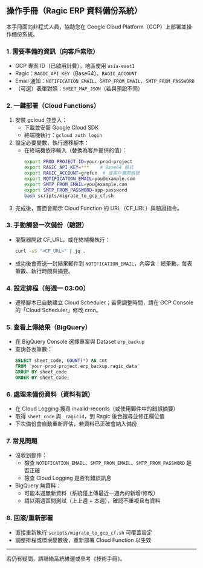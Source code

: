 ## 操作手冊（Ragic ERP 資料備份系統）

本手冊面向非程式人員，協助您在 Google Cloud Platform（GCP）上部署並操作備份系統。

### 1. 需要準備的資訊（向客戶索取）
- GCP 專案 ID（已啟用計費），地區使用 `asia-east1`
- Ragic：`RAGIC_API_KEY`（Base64）、`RAGIC_ACCOUNT`
- Email 通知：`NOTIFICATION_EMAIL`、`SMTP_FROM_EMAIL`、`SMTP_FROM_PASSWORD`
- （可選）表單對照：`SHEET_MAP_JSON`（若與預設不同）

### 2. 一鍵部署（Cloud Functions）
1) 安裝 gcloud 並登入：
   - 下載並安裝 Google Cloud SDK
   - 終端機執行：`gcloud auth login`
2) 設定必要變數，執行遷移腳本：
   - 在終端機依序輸入（替換為客戶提供的值）：
     ```bash
     export PROD_PROJECT_ID=your-prod-project
     export RAGIC_API_KEY=***    # Base64 格式
     export RAGIC_ACCOUNT=grefun  # 或客戶實際帳號
     export NOTIFICATION_EMAIL=you@example.com
     export SMTP_FROM_EMAIL=you@example.com
     export SMTP_FROM_PASSWORD=app-password
     bash scripts/migrate_to_gcp_cf.sh
     ```
3) 完成後，畫面會顯示 Cloud Function 的 URL（CF_URL）與驗證指令。

### 3. 手動觸發一次備份（驗證）
- 瀏覽器開啟 CF_URL，或在終端機執行：
  ```bash
  curl -sS "<CF_URL>" | jq .
  ```
- 成功後會寄送一封結果郵件到 `NOTIFICATION_EMAIL`，內容含：總筆數、每表筆數、執行時間與摘要。

### 4. 設定排程（每週一 03:00）
- 遷移腳本已自動建立 Cloud Scheduler；若需調整時間，請在 GCP Console 的「Cloud Scheduler」修改 cron。

### 5. 查看上傳結果（BigQuery）
- 在 BigQuery Console 選擇專案與 Dataset `erp_backup`
- 查詢各表筆數：
  ```sql
  SELECT sheet_code, COUNT(*) AS cnt
  FROM `your-prod-project.erp_backup.ragic_data`
  GROUP BY sheet_code
  ORDER BY sheet_code;
  ```

### 6. 處理未備份資料（資料有誤）
- 在 Cloud Logging 搜尋 invalid-records（或使用郵件中的錯誤摘要）
- 取得 `sheet_code` 與 `_ragicId`，到 Ragic 後台搜尋並修正欄位值
- 下次備份會自動重新評估，若資料已正確會納入備份

### 7. 常見問題
- 沒收到郵件：
  - 檢查 `NOTIFICATION_EMAIL`、`SMTP_FROM_EMAIL`、`SMTP_FROM_PASSWORD` 是否正確
  - 檢查 Cloud Logging 是否有錯誤訊息
- BigQuery 無資料：
  - 可能本週無新資料（系統僅上傳最近一週內的新增/修改）
  - 請以兩週區間測試（上上週 + 本週），確認不重複且有資料

### 8. 回滾/重新部署
- 直接重新執行 `scripts/migrate_to_gcp_cf.sh` 可覆蓋設定
- 調整排程或環境變數後，重新部署 Cloud Function 以生效

---
若仍有疑問，請聯絡系統維運或參考《技術手冊》。


